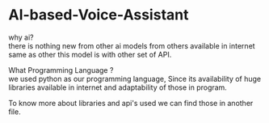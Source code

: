 # AI-based-Voice-Assistant
why ai?  
there is nothing new from other ai models from others available in internet same as other this model is with other set of API.

What Programming Language ?  
we used python as our programming language, Since its availability of huge libraries available in internet and adaptability of those in program.
   
To know more about libraries and api's used we can find those in another file.
